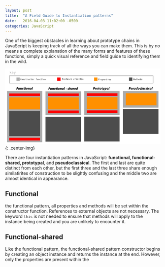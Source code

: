 ```yaml
---
layout: post
title:  "A Field Guide to Instantiation patterns"
date:   2016-04-03 11:02:00 -0500
categories: JavaScript
---
```


One of the biggest obstacles in learning about prototype chains in JavaScript is keeping track of all the ways you can make them.  This is by no means a complete explanation of the many forms and features of these functions, simply a quick visual reference and field guide to identifying them in the wild.

![A graphical representation of some instantiation patterns](https://raw.githubusercontent.com/fswiecki/fswiecki.github.io/master/_images/instantiation-patterns.png){: .center-img}

There are four instantiation patterns in JavaScript: __functional, functional-shared, prototypal__, and __pseudoclassical__.  The first and last are quite distinct from each other, but the first three and the last three share enough similatirites of construction to be slightly confusing and the middle two are almost identical in appearance.  

## Functional
the functional pattern, all properties and methods will be set within the constructor function. References to external objects are not necessary.  The keyword `this` is not needed to ensure that methods will apply to the instance being created and you are unlikely to encounter it.

## Functional-shared
Like the functional pattern, the functional-shared pattern constructor begins by creating an object instance and returns the instance at the end. However, only the properties are present within the 